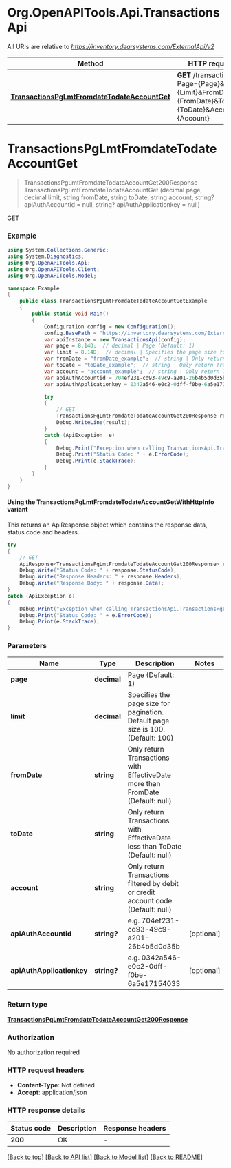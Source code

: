 # Org.OpenAPITools.Api.TransactionsApi

All URIs are relative to *https://inventory.dearsystems.com/ExternalApi/v2*

| Method | HTTP request | Description |
|--------|--------------|-------------|
| [**TransactionsPgLmtFromdateTodateAccountGet**](TransactionsApi.md#transactionspglmtfromdatetodateaccountget) | **GET** /transactions?Page&#x3D;{Page}&amp;Limit&#x3D;{Limit}&amp;FromDate&#x3D;{FromDate}&amp;ToDate&#x3D;{ToDate}&amp;Account&#x3D;{Account} | GET |

<a id="transactionspglmtfromdatetodateaccountget"></a>
# **TransactionsPgLmtFromdateTodateAccountGet**
> TransactionsPgLmtFromdateTodateAccountGet200Response TransactionsPgLmtFromdateTodateAccountGet (decimal page, decimal limit, string fromDate, string toDate, string account, string? apiAuthAccountid = null, string? apiAuthApplicationkey = null)

GET

### Example
```csharp
using System.Collections.Generic;
using System.Diagnostics;
using Org.OpenAPITools.Api;
using Org.OpenAPITools.Client;
using Org.OpenAPITools.Model;

namespace Example
{
    public class TransactionsPgLmtFromdateTodateAccountGetExample
    {
        public static void Main()
        {
            Configuration config = new Configuration();
            config.BasePath = "https://inventory.dearsystems.com/ExternalApi/v2";
            var apiInstance = new TransactionsApi(config);
            var page = 8.14D;  // decimal | Page (Default: 1)
            var limit = 8.14D;  // decimal | Specifies the page size for pagination. Default page size is 100. (Default: 100)
            var fromDate = "fromDate_example";  // string | Only return Transactions with EffectiveDate more than FromDate (Default: null)
            var toDate = "toDate_example";  // string | Only return Transactions with EffectiveDate less than ToDate (Default: null)
            var account = "account_example";  // string | Only return Transactions filtered by debit or credit account code (Default: null)
            var apiAuthAccountid = 704ef231-cd93-49c9-a201-26b4b5d0d35b;  // string? | e.g. 704ef231-cd93-49c9-a201-26b4b5d0d35b (optional) 
            var apiAuthApplicationkey = 0342a546-e0c2-0dff-f0be-6a5e17154033;  // string? | e.g. 0342a546-e0c2-0dff-f0be-6a5e17154033 (optional) 

            try
            {
                // GET
                TransactionsPgLmtFromdateTodateAccountGet200Response result = apiInstance.TransactionsPgLmtFromdateTodateAccountGet(page, limit, fromDate, toDate, account, apiAuthAccountid, apiAuthApplicationkey);
                Debug.WriteLine(result);
            }
            catch (ApiException  e)
            {
                Debug.Print("Exception when calling TransactionsApi.TransactionsPgLmtFromdateTodateAccountGet: " + e.Message);
                Debug.Print("Status Code: " + e.ErrorCode);
                Debug.Print(e.StackTrace);
            }
        }
    }
}
```

#### Using the TransactionsPgLmtFromdateTodateAccountGetWithHttpInfo variant
This returns an ApiResponse object which contains the response data, status code and headers.

```csharp
try
{
    // GET
    ApiResponse<TransactionsPgLmtFromdateTodateAccountGet200Response> response = apiInstance.TransactionsPgLmtFromdateTodateAccountGetWithHttpInfo(page, limit, fromDate, toDate, account, apiAuthAccountid, apiAuthApplicationkey);
    Debug.Write("Status Code: " + response.StatusCode);
    Debug.Write("Response Headers: " + response.Headers);
    Debug.Write("Response Body: " + response.Data);
}
catch (ApiException e)
{
    Debug.Print("Exception when calling TransactionsApi.TransactionsPgLmtFromdateTodateAccountGetWithHttpInfo: " + e.Message);
    Debug.Print("Status Code: " + e.ErrorCode);
    Debug.Print(e.StackTrace);
}
```

### Parameters

| Name | Type | Description | Notes |
|------|------|-------------|-------|
| **page** | **decimal** | Page (Default: 1) |  |
| **limit** | **decimal** | Specifies the page size for pagination. Default page size is 100. (Default: 100) |  |
| **fromDate** | **string** | Only return Transactions with EffectiveDate more than FromDate (Default: null) |  |
| **toDate** | **string** | Only return Transactions with EffectiveDate less than ToDate (Default: null) |  |
| **account** | **string** | Only return Transactions filtered by debit or credit account code (Default: null) |  |
| **apiAuthAccountid** | **string?** | e.g. 704ef231-cd93-49c9-a201-26b4b5d0d35b | [optional]  |
| **apiAuthApplicationkey** | **string?** | e.g. 0342a546-e0c2-0dff-f0be-6a5e17154033 | [optional]  |

### Return type

[**TransactionsPgLmtFromdateTodateAccountGet200Response**](TransactionsPgLmtFromdateTodateAccountGet200Response.md)

### Authorization

No authorization required

### HTTP request headers

 - **Content-Type**: Not defined
 - **Accept**: application/json


### HTTP response details
| Status code | Description | Response headers |
|-------------|-------------|------------------|
| **200** | OK |  -  |

[[Back to top]](#) [[Back to API list]](../README.md#documentation-for-api-endpoints) [[Back to Model list]](../README.md#documentation-for-models) [[Back to README]](../README.md)

